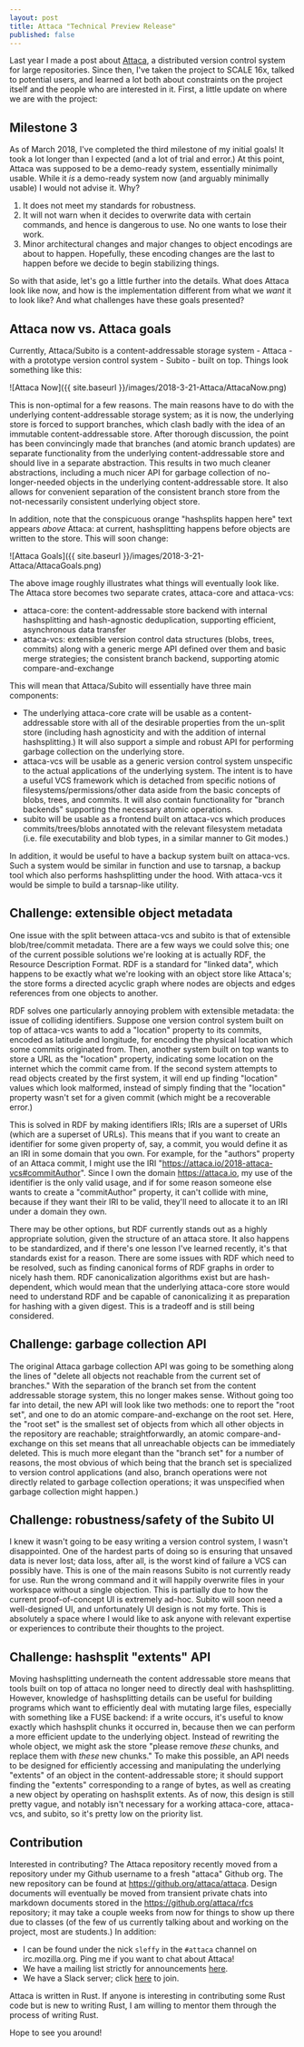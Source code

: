 ```yaml
---
layout: post
title: Attaca "Technical Preview Release"
published: false
---
```


Last year I made a post about [Attaca](https://github.com/attaca/attaca), a distributed version control system for large repositories. Since then, I've taken the project to SCALE 16x, talked to potential users, and learned a lot both about constraints on the project itself and the people who are interested in it. First, a little update on where we are with the project:

## Milestone 3

As of March 2018, I've completed the third milestone of my initial goals! It took a lot longer than I expected (and a lot of trial and error.) At this point, Attaca was supposed to be a demo-ready system, essentially minimally usable. While it *is* a demo-ready system now (and arguably minimally usable) I would not advise it. Why?

1. It does not meet my standards for robustness.
2. It will not warn when it decides to overwrite data with certain commands, and hence is dangerous to use. No one wants to lose their work.
3. Minor architectural changes and major changes to object encodings are about to happen. Hopefully, these encoding changes are the last to happen before we decide to begin stabilizing things.

So with that aside, let's go a little further into the details. What does Attaca look like now, and how is the implementation different from what we *want* it to look like? And what challenges have these goals presented?

## Attaca now vs. Attaca goals

Currently, Attaca/Subito is a content-addressable storage system - Attaca - with a prototype version control system - Subito - built on top. Things look something like this:

![Attaca Now]({{ site.baseurl }}/images/2018-3-21-Attaca/AttacaNow.png)

This is non-optimal for a few reasons. The main reasons have to do with the underlying content-addressable storage system; as it is now, the underlying store is forced to support branches, which clash badly with the idea of an immutable content-addressable store. After thorough discussion, the point has been convincingly made that branches (and atomic branch updates) are separate functionality from the underlying content-addressable store and should live in a separate abstraction. This results in two much cleaner abstractions, including a much nicer API for garbage collection of no-longer-needed objects in the underlying content-addressable store. It also allows for convenient separation of the consistent branch store from the not-necessarily consistent underlying object store.

In addition, note that the conspicuous orange "hashsplits happen here" text appears *above* Attaca: at current, hashsplitting happens before objects are written to the store. This will soon change:

![Attaca Goals]({{ site.baseurl }}/images/2018-3-21-Attaca/AttacaGoals.png)

The above image roughly illustrates what things will eventually look like. The Attaca store becomes two separate crates, attaca-core and attaca-vcs:

- attaca-core: the content-addressable store backend with internal hashsplitting and hash-agnostic deduplication, supporting efficient, asynchronous data transfer
- attaca-vcs: extensible version control data structures (blobs, trees, commits) along with a generic merge API defined over them and basic merge strategies; the consistent branch backend, supporting atomic compare-and-exchange

This will mean that Attaca/Subito will essentially have three main components:

- The underlying attaca-core crate will be usable as a content-addressable store with all of the desirable properties from the un-split store (including hash agnosticity and with the addition of internal hashsplitting.) It will also support a simple and robust API for performing garbage collection on the underlying store.
- attaca-vcs will be usable as a generic version control system unspecific to the actual applications of the underlying system. The intent is to have a useful VCS framework which is detached from specific notions of filesystems/permissions/other data aside from the basic concepts of blobs, trees, and commits. It will also contain functionality for "branch backends" supporting the necessary atomic operations.
- subito will be usable as a frontend built on attaca-vcs which produces commits/trees/blobs annotated with the relevant filesystem metadata (i.e. file executability and blob types, in a similar manner to Git modes.)

In addition, it would be useful to have a backup system built on attaca-vcs. Such a system would be similar in function and use to tarsnap, a backup tool which also performs hashsplitting under the hood. With attaca-vcs it would be simple to build a tarsnap-like utility.

## Challenge: extensible object metadata

One issue with the split between attaca-vcs and subito is that of extensible blob/tree/commit metadata. There are a few ways we could solve this; one of the current possible solutions we're looking at is actually RDF, the Resource Description Format. RDF is a standard for "linked data", which happens to be exactly what we're looking with an object store like Attaca's; the store forms a directed acyclic graph where nodes are objects and edges references from one objects to another.

RDF solves one particularly annoying problem with extensible metadata: the issue of colliding identifiers. Suppose one version control system built on top of attaca-vcs wants to add a "location" property to its commits, encoded as latitude and longitude, for encoding the physical location which some commits originated from. Then, another system built on top wants to store a URL as the "location" property, indicating some location on the internet which the commit came from. If the second system attempts to read objects created by the first system, it will end up finding "location" values which look malformed, instead of simply finding that the "location" property wasn't set for a given commit (which might be a recoverable error.)

This is solved in RDF by making identifiers IRIs; IRIs are a superset of URIs (which are a superset of URLs). This means that if you want to create an identifier for some given property of, say, a commit, you would define it as an IRI in some domain that you own. For example, for the "authors" property of an Attaca commit, I might use the IRI "https://attaca.io/2018-attaca-vcs#commitAuthor". Since I own the domain https://attaca.io, my use of the identifier is the only valid usage, and if for some reason someone else wants to create a "commitAuthor" property, it can't collide with mine, because if they want their IRI to be valid, they'll need to allocate it to an IRI under a domain they own.

There may be other options, but RDF currently stands out as a highly appropriate solution, given the structure of an attaca store. It also happens to be standardized, and if there's one lesson I've learned recently, it's that standards exist for a reason. There are some issues with RDF which need to be resolved, such as finding canonical forms of RDF graphs in order to nicely hash them. RDF canonicalization algorithms exist but are hash-dependent, which would mean that the underlying attaca-core store would need to understand RDF and be capable of canonicalizing it as preparation for hashing with a given digest. This is a tradeoff and is still being considered.

## Challenge: garbage collection API

The original Attaca garbage collection API was going to be something along the lines of "delete all objects not reachable from the current set of branches." With the separation of the branch set from the content addressable storage system, this no longer makes sense. Without going too far into detail, the new API will look like two methods: one to report the "root set", and one to do an atomic compare-and-exchange on the root set. Here, the "root set" is the smallest set of objects from which all other objects in the repository are reachable; straightforwardly, an atomic compare-and-exchange on this set means that all unreachable objects can be immediately deleted. This is much more elegant than the "branch set" for a number of reasons, the most obvious of which being that the branch set is specialized to version control applications (and also, branch operations were not directly related to garbage collection operations; it was unspecified when garbage collection might happen.)

## Challenge: robustness/safety of the Subito UI

I knew it wasn't going to be easy writing a version control system, I wasn't disappointed. One of the hardest parts of doing so is ensuring that unsaved data is never lost; data loss, after all, is the worst kind of failure a VCS can possibly have. This is one of the main reasons Subito is not currently ready for use. Run the wrong command and it will happily overwrite files in your workspace without a single objection. This is partially due to how the current proof-of-concept UI is extremely ad-hoc. Subito will soon need a well-designed UI, and unfortunately UI design is not my forte. This is absolutely a space where I would like to ask anyone with relevant expertise or experiences to contribute their thoughts to the project.

## Challenge: hashsplit "extents" API

Moving hashsplitting underneath the content addressable store means that tools built on top of attaca no longer need to directly deal with hashsplitting. However, knowledge of hashsplitting details can be useful for building programs which want to efficiently deal with mutating large files, especially with something like a FUSE backend: if a write occurs, it's useful to know exactly which hashsplit chunks it occurred in, because then we can perform a more efficient update to the underlying object. Instead of rewriting the whole object, we might ask the store "please remove *these* chunks, and replace them with *these* new chunks." To make this possible, an API needs to be designed for efficiently accessing and manipulating the underlying "extents" of an object in the content-addressable store; it should support finding the "extents" corresponding to a range of bytes, as well as creating a new object by operating on hashsplit extents. As of now, this design is still pretty vague, and notably isn't necessary for a working attaca-core, attaca-vcs, and subito, so it's pretty low on the priority list.

## Contribution

Interested in contributing? The Attaca repository recently moved from a repository under my Github username to a fresh "attaca" Github org. The new repository can be found at https://github.org/attaca/attaca. Design documents will eventually be moved from transient private chats into markdown documents stored in the https://github.org/attaca/rfcs repository; it may take a couple weeks from now for things to show up there due to classes (of the few of us currently talking about and working on the project, most are students.) In addition:

- I can be found under the nick `sleffy` in the `#attaca` channel on irc.mozilla.org. Ping me if you want to chat about Attaca!
- We have a mailing list strictly for announcements [here](https://groups.google.com/forum/#!forum/attaca-announce).
- We have a Slack server; click [here](https://join.slack.com/t/attaca/shared_invite/enQtMzM1MTkyMDkwODg3LTFlNmYyNDYyYzg2Y2UyMWI4YzY4OWI3MjE2ZjUzOTBjYTVlZGVhMGM1YmJmZWE4YjE2NGIxYjVmYWExZGQxY2Y) to join.

Attaca is written in Rust. If anyone is interesting in contributing some Rust code but is new to writing Rust, I am willing to mentor them through the process of writing Rust.

Hope to see you around!
